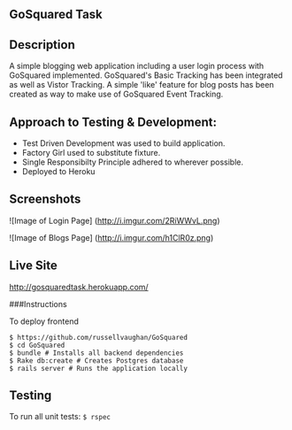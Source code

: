 ## GoSquared Task

## Description

A simple blogging web application including a user login process with GoSquared implemented.
GoSquared's Basic Tracking has been integrated as well as Vistor Tracking. A simple 'like' feature for blog posts has been created as way to make use of GoSquared Event Tracking.


## Approach to Testing & Development:

- Test Driven Development was used to build application.
- Factory Girl used to substitute fixture.
- Single Responsibilty Principle adhered to wherever possible.
- Deployed to Heroku

## Screenshots

![Image of Login Page]
(http://i.imgur.com/2RiWWvL.png)

![Image of Blogs Page]
(http://i.imgur.com/h1ClR0z.png)

## Live Site

http://gosquaredtask.herokuapp.com/

###Instructions

To deploy frontend

```
$ https://github.com/russellvaughan/GoSquared
$ cd GoSquared
$ bundle # Installs all backend dependencies
$ Rake db:create # Creates Postgres database
$ rails server # Runs the application locally
```

## Testing

To run all unit tests: 
```$ rspec```
